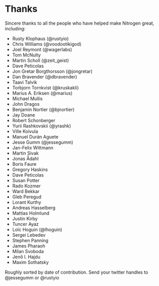 # Thanks

Sincere thanks to all the people who have helped make Nitrogen great, including:

* Rusty Klophaus (@rustyio)
* Chris Williams (@voodootikigod)
* Joel Reymont (@wagerlabs)
* Tom McNulty
* Martin Scholl (@zeit\_geist)
* Dave Peticolas
* Jon Gretar Borgthorsson (@jongretar)
* Dan Bravender (@dbravender)
* Taavi Talvik
* Torbjorn Tornkvist (@kruskakli)
* Marius A. Eriksen (@marius)
* Michael Mullis
* John Dragos
* Benjamin Nortier (@bjnortier)
* Jay Doane
* Robert Schonberger
* Yurii Rashkovskii (@yrashk)
* Ville Koivula
* Manuel Durán Aguete
* Jesse Gumm (@jessegumm)
* Jan-Felix Wittmann
* Martin Sivak
* Jonas Ådahl
* Boris Faure
* Gregory Haskins
* Dave Peticolas
* Susan Potter
* Rado Kozmer
* Ward Bekkar
* Gleb Peregud
* Lorant Kurthy
* Andreas Hasselberg
* Mattias Holmlund
* Justin Kirby
* Tuncer Ayaz
* Loïc Hoguin (@lhoguin)
* Sergei Lebedev
* Stephen Panning
* James Pharaoh
* Milan Svoboda
* Jenő I. Hajdu
* Maxim Sothatsky

Roughly sorted by date of contribution. Send your twitter handles to @jessegumm or @rustyio
